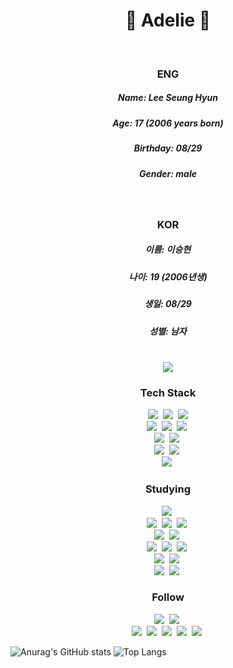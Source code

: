 <h1 align="center">🐧 Adelie 🐧</h1> <br>

<h3 align="center">ENG</h3>
<h5 align="center">Name: Lee Seung Hyun</h5>
<h5 align="center">Age: 17 (2006 years born)</h5>
<h5 align="center">Birthday: 08/29</h5>
<h5 align="center">Gender: male</h5> <br>

<h3 align="center">KOR</h3>
<h5 align="center">이름: 이승현</h5>
<h5 align="center">나이: 19 (2006년생)</h5>
<h5 align="center">생일: 08/29</h5>
<h5 align="center">성별: 남자</h5><br>

 <div align=center>
<a href="https://hits.seeyoufarm.com"><img src="https://hits.seeyoufarm.com/api/count/incr/badge.svg?url=https%3A%2F%2Fgithub.com%2Fleesh0829&count_bg=%230084FB&title_bg=%23000000&icon=linux.svg&icon_color=%23FFFFFF&title=Join%21&edge_flat=false"/></a>
 </div>

<h3 align="center">Tech Stack</h3>
<p align="center">
 <img src="https://img.shields.io/badge/Unity-000000?style=flat-square&logo=Unity&logoColor=white"/></a>&nbsp 
 <img src="https://img.shields.io/badge/C%23-512bd4?style=flat-square&logo=csharp&logoColor=white"/></a>&nbsp
 <img src="https://img.shields.io/badge/Visual Studio-5c2d91?style=flat-square&logo=visualstudio&logoColor=white"/></a> <br> 
 <img src="https://img.shields.io/badge/C%2B%2B-512bd4?style=flat-square&logo=C%2B%2B&logoColor=white"/></a>&nbsp
 <img src="https://img.shields.io/badge/PlatFormIO-f5822a?style=flat-square&logo=platformio&logoColor=white"/></a>&nbsp
 <img src="https://img.shields.io/badge/Visual Studio Code-007acc?style=flat-square&logo=visualstudiocode&logoColor=white"/></a>&nbsp <br>
 <img src="https://img.shields.io/badge/Java-cc0000?style=flat-square&logo=java&logoColor=white"/></a>&nbsp
 <img src="https://img.shields.io/badge/Eclipse IDE-2c2255?style=flat-square&logo=eclipseide&logoColor=white"/></a>&nbsp <br>
 <img src="https://img.shields.io/badge/OrCAD-be2323?style=flat-square&logo=orcad&logoColor=white"/></a>&nbsp
 <img src="https://img.shields.io/badge/C-a8b9cc?style=flat-square&logo=c&logoColor=white"/></a>&nbsp <br>
 <img src="https://img.shields.io/badge/Cisco-1ba0d7?style=flat-square&logo=cisco&logoColor=white"/></a>&nbsp
</p>

<h3 align="center">Studying</h3>
<p align="center">
 <img src="https://img.shields.io/badge/Oculus-1c1e20?style=flat-square&logo=oculus&logoColor=white"/></a>&nbsp <br>
 <img src="https://img.shields.io/badge/HTML-e34f26?style=flat-square&logo=HTML5&logoColor=white"/></a>&nbsp
 <img src="https://img.shields.io/badge/CSS-1572b6?style=flat-square&logo=css3&logoColor=white"/></a>&nbsp
 <img src="https://img.shields.io/badge/JavaScript-f7df1e?style=flat-square&logo=javascript&logoColor=white"/></a>&nbsp <br>
 <img src="https://img.shields.io/badge/Node.js-339933?style=flat-square&logo=Node.js&logoColor=white"/></a>&nbsp 
 <img src="https://img.shields.io/badge/Android Studio-3DDC84?style=flat-square&logo=androidstudio&logoColor=white"/></a>&nbsp <br>
 <img src="https://img.shields.io/badge/Multisim-57B685?style=flat-square&logo=multisim&logoColor=white"/></a>&nbsp
 <img src="https://img.shields.io/badge/Proteus-1c79b3?style=flat-square&logo=proteus&logoColor=white"/></a>&nbsp
 <img src="https://img.shields.io/badge/CodeVisionAVR-e61414?style=flat-square&codevisionavr=cisco&logoColor=white"/></a>&nbsp <br>
 <img src="https://img.shields.io/badge/Linux-fcc624?style=flat-square&logo=linux&logoColor=white"/></a>&nbsp
 <img src="https://img.shields.io/badge/virtualbox-183a61?style=flat-square&logo=virtualbox&logoColor=white"/></a>&nbsp <br>
 <img src="https://img.shields.io/badge/Phython-3776AB?style=flat-square&logo=python&logoColor=white"/></a>&nbsp 
 <img src="https://img.shields.io/badge/Google Colab-F9AB00?style=flat-square&logo=Google Colab&logoColor=white"/></a>&nbsp 
</p>

<h3 align="center">Follow</h3>
<p align="center">
 <a href="https://blog.naver.com/adelie75"><img src="https://img.shields.io/badge/Naver Blog-03775a?style=flat-square&logo=naver&logoColor=white&link=https://blog.naver.com/adelie75"/></a>&nbsp 
 <a href="https://humdrum-sphere-41a.notion.site/Our-Colony-725f3a7abed649c5bc3e1d91047f2e19?pvs=4"><img src="https://img.shields.io/badge/My Portfolio-0288D1?style=flat-square&logo=gitbook&logoColor=white&link=https://humdrum-sphere-41a.notion.site/Our-Colony-725f3a7abed649c5bc3e1d91047f2e19?pvs=4"/></a>&nbsp <br>
 <img src="https://img.shields.io/badge/ee2hi@naver.com-03775a?style=flat-square&logo=gmail&logoColor=white"/></a>&nbsp 
 <img src="https://img.shields.io/badge/Adelie-03775a?style=flat-square&logo=naver&logoColor=white"/></a>&nbsp
 <a href="https://www.youtube.com/channel/UCuJ2U9iJDk93ploMfFOA6lQ"><img src="https://img.shields.io/badge/youtube-ff0000?style=flat-square&logo=youtube&logoColor=white&link=https://www.youtube.com/channel/UCuJ2U9iJDk93ploMfFOA6lQ"/></a>&nbsp
<a href="https://www.instagram.com/leeseu_hyuni/"><img src="https://img.shields.io/badge/Instagram-e4405f?style=flat-square&square&logo=instagram&logoColor=white&link=https://www.instagram.com/leeseu_hyuni/"/></a>&nbsp
<img src="https://img.shields.io/badge/%23adelie75-5865f2?style=flat-square&logo=discord&logoColor=white"/></a>&nbsp
</p>

 ![Anurag's GitHub stats](https://github-readme-stats.vercel.app/api?username=leesh0829&theme=vision-friendly-dark&show_icons=true)
 ![Top Langs](https://github-readme-stats.vercel.app/api/top-langs/?username=leesh0829&layout=compact&theme=vision-friendly-dark)


<!--
**leesh0829/leesh0829** is a ✨ _special_ ✨ repository because its `README.md` (this file) appears on your GitHub profile.

Here are some ideas to get you started:

- 🔭 I’m currently working on ...
- 🌱 I’m currently learning ...
- 👯 I’m looking to collaborate on ...
- 🤔 I’m looking for help with ...
- 💬 Ask me about ...
- 📫 How to reach me: ...
- 😄 Pronouns: ...
- ⚡ Fun fact: ...
-->
